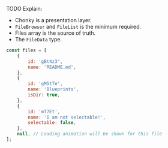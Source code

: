 TODO Explain:

-   Chonky is a presentation layer.
-   `FileBrowser` and `FileList` is the minimum required.
-   Files array is the source of truth.
-   The `FileData` type.

```js
const files = [
    {
        id: 'gBt4z3',
        name: 'README.md',
    },
    {
        id: 'gM5tTe',
        name: 'Blueprints',
        isDir: true,
    },
    {
        id: 'mT7Et',
        name: 'I am not selectable!',
        selectable: false,
    },
    null, // Loading animation will be shown for this file
];
```
